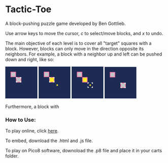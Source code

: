 # Tactic-Toe

A block-pushing puzzle game developed by Ben Gottlieb. 

Use arrow keys to move the cursor, *c* to select/move blocks, and *x* to undo. 

The main objective of each level is to cover all "target" squares with a block. However, blocks can only move in the direction opposite its neighbors. For example, a block with a neighbor up and left can be pushed down and right, like so:

![](/data/tutorial.png)
![](/data/tutorial2.png)
![](/data/tutorial3.png)
![](/data/tutorial4.png)

Furthermore, a block with 

### How to Use:

To play online, click [here](https://apineapple.github.io/tactic-toe/).

To embed, download the .html and .js file.

To play on Pico8 software, downoload the .p8 file and place it in your carts folder.
